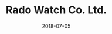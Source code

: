 ﻿---
title:          "Rado Watch Co. Ltd."
date:           "2018-07-05"
draft:          false
robotsExclude:  true
---
